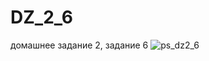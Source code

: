 # DZ_2_6
домашнее задание 2, задание 6
![ps_dz2_6](https://cloud.githubusercontent.com/assets/27559307/26415277/9cda9fd2-40ba-11e7-8e2f-3a08d6e0ad3d.png)
